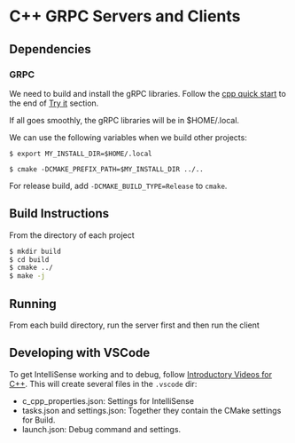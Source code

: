 # C++ GRPC Servers and Clients

## Dependencies

### GRPC

We need to build and install the gRPC libraries. Follow the [cpp quick start](https://grpc.io/docs/languages/cpp/quickstart/)
to the end of [Try it](https://grpc.io/docs/languages/cpp/quickstart/#try-it) section.

If all goes smoothly, the gRPC libraries will be in $HOME/.local.

We can use the following variables when we build other projects:

```shell
$ export MY_INSTALL_DIR=$HOME/.local

$ cmake -DCMAKE_PREFIX_PATH=$MY_INSTALL_DIR ../..
```

For release build, add `-DCMAKE_BUILD_TYPE=Release` to `cmake`.

## Build Instructions

From the directory of each project

```bash
$ mkdir build
$ cd build
$ cmake ../
$ make -j
```

## Running

From each build directory, run the server first and then run the client

## Developing with VSCode

To get IntelliSense working and to debug, follow [Introductory Videos for C++](https://code.visualstudio.com/docs/cpp/introvideos-cpp).
This will create several files in the `.vscode` dir:
* c_cpp_properties.json: Settings for IntelliSense
* tasks.json and settings.json: Together they contain the CMake settings for Build.
* launch.json: Debug command and settings.
